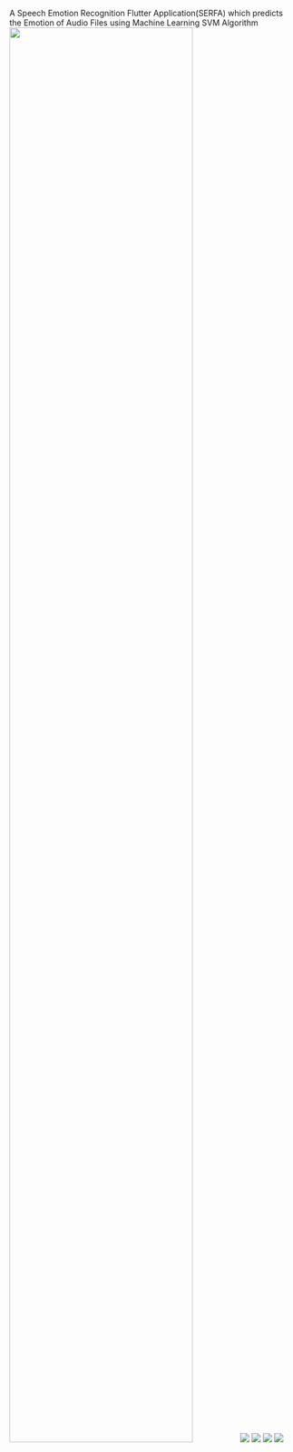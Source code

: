 A Speech Emotion Recognition Flutter Application(SERFA) which predicts the Emotion of Audio Files using Machine Learning SVM Algorithm
<img src="https://user-images.githubusercontent.com/54525660/193305280-0b717aff-e497-4d50-aaf9-99a3fe4bd32a.jpeg" width="80%" height="80%">
![](https://user-images.githubusercontent.com/54525660/193305280-0b717aff-e497-4d50-aaf9-99a3fe4bd32a.jpeg)
![](https://user-images.githubusercontent.com/54525660/193305299-c68ae640-2c41-48b5-be11-23dbaa41b66f.jpeg)
![](https://user-images.githubusercontent.com/54525660/193305314-06a5bb74-8053-463d-aa14-3933a3848be2.jpeg)
![](https://user-images.githubusercontent.com/54525660/193305322-778a0b1d-b1a9-4b79-afb6-7ace29d0add0.jpeg)
